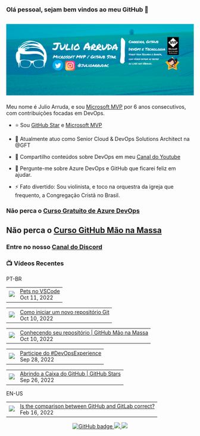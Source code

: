 ### Olá pessoal, sejam bem vindos ao meu GitHub 👋

## [![Julio Arruda Header](https://raw.githubusercontent.com/julioarruda/julioarruda/master/fundo%20github.png)](https://youtube.com/user/julioarrudac)
Meu nome é Julio Arruda, e sou [Microsoft MVP](https://mvp.microsoft.com/pt-br/PublicProfile/5002557?fullName=Julio%20%20Arruda) por 6 anos consecutivos, com contribuições focadas em DevOps.


- ⭐ Sou [GitHub Star](https://stars.github.com/profiles/julioarruda) e [Microsoft MVP](https://mvp.microsoft.com/pt-br/PublicProfile/5002557?fullName=Julio%20%20Arruda)

- 🔭 Atualmente atuo como Senior Cloud & DevOps Solutions Architect na @GFT

- 👯 Compartilho conteúdos sobre DevOps em meu [Canal do Youtube](https://youtube.com/user/julioarrudac)

- 💬 Pergunte-me sobre Azure DevOps e GitHub que ficarei feliz em ajudar.

- ⚡ Fato divertido: Sou violinista, e toco na orquestra da igreja que frequento, a Congregação Cristã no Brasil.





### Não perca o [Curso Gratuito de Azure DevOps](https://github.com/julioarruda/Curso-Azure-DevOps)

## Não perca o [Curso GitHub Mão na Massa](https://github.com/github-mao-na-massa/curso-github-mao-na-massa)

### Entre no nosso [Canal do Discord](https://discord.gg/HAr9WFYkpB)


### 📺 Vídeos Recentes

PT-BR

<!-- YOUTUBE:START --><table><tr><td><a href="https://www.youtube.com/watch?v=-rVq0yluMfw"><img width="140px" src="https://i.ytimg.com/vi/-rVq0yluMfw/mqdefault.jpg"></a></td>
<td><a href="https://www.youtube.com/watch?v=-rVq0yluMfw">Pets no VSCode</a><br/>Oct 11, 2022</td></tr></table>
<table><tr><td><a href="https://www.youtube.com/watch?v=mwzbGIl3opk"><img width="140px" src="https://i.ytimg.com/vi/mwzbGIl3opk/mqdefault.jpg"></a></td>
<td><a href="https://www.youtube.com/watch?v=mwzbGIl3opk">Como iniciar um novo repositório Git</a><br/>Oct 10, 2022</td></tr></table>
<table><tr><td><a href="https://www.youtube.com/watch?v=ABtv7-QJ2c4"><img width="140px" src="https://i.ytimg.com/vi/ABtv7-QJ2c4/mqdefault.jpg"></a></td>
<td><a href="https://www.youtube.com/watch?v=ABtv7-QJ2c4">Conhecendo seu repositório | GitHub Mão na Massa</a><br/>Oct 10, 2022</td></tr></table>
<table><tr><td><a href="https://www.youtube.com/watch?v=apMAot2LEpM"><img width="140px" src="https://i.ytimg.com/vi/apMAot2LEpM/mqdefault.jpg"></a></td>
<td><a href="https://www.youtube.com/watch?v=apMAot2LEpM">Participe do #DevOpsExperience</a><br/>Sep 28, 2022</td></tr></table>
<table><tr><td><a href="https://www.youtube.com/watch?v=oxhJ1v2tvtc"><img width="140px" src="https://i.ytimg.com/vi/oxhJ1v2tvtc/mqdefault.jpg"></a></td>
<td><a href="https://www.youtube.com/watch?v=oxhJ1v2tvtc">Abrindo a Caixa do GitHub | GitHub Stars</a><br/>Sep 26, 2022</td></tr></table>
<!-- YOUTUBE:END -->

EN-US
<!-- YOUTUBEEN:START --><table><tr><td><a href="https://www.youtube.com/watch?v=wHo1ftsyzNE"><img width="140px" src="https://i.ytimg.com/vi/wHo1ftsyzNE/mqdefault.jpg"></a></td>
<td><a href="https://www.youtube.com/watch?v=wHo1ftsyzNE">Is the comparison between GitHub and GitLab correct?</a><br/>Feb 16, 2022</td></tr></table>
<!-- YOUTUBEEN:END -->



<p align="center">
  <a href="https://github.com/julioarruda?tab=followers">
    <img src="https://img.shields.io/github/followers/julioarruda?label=Followers&logo=GitHub&style=for-the-badge" alt="GitHub badge" />
  </a>
  <a href="http://twitter.com/julioarrudac">
    <img src="https://img.shields.io/twitter/follow/julioarrudac?label=Twitter&logo=twitter&style=for-the-badge" />
  </a>
  <a href="http://youtube.com/c/julioarruda?sub_confirmation=1">
    <img src="https://img.shields.io/youtube/views/4BYlkYtHNus?label=YouTube&logo=YouTube&style=for-the-badge" />
  </a>
</p>

<!--
**julioarruda/julioarruda** is a ✨ _special_ ✨ repository because its `README.md` (this file) appears on your GitHub profile.

Here are some ideas to get you started:

- 🔭 I’m currently working on ...
- 🌱 I’m currently learning ...
- 👯 I’m looking to collaborate on ...
- 🤔 I’m looking for help with ...
- 💬 Ask me about ...
- 📫 How to reach me: ...
- 😄 Pronouns: ...
- ⚡ Fun fact: ...
-->
